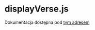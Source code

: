 # displayVerse.js

Dokumentacja dostępna pod [tym adresem](https://www.biblia.info.pl/api/displayVerse.html)

